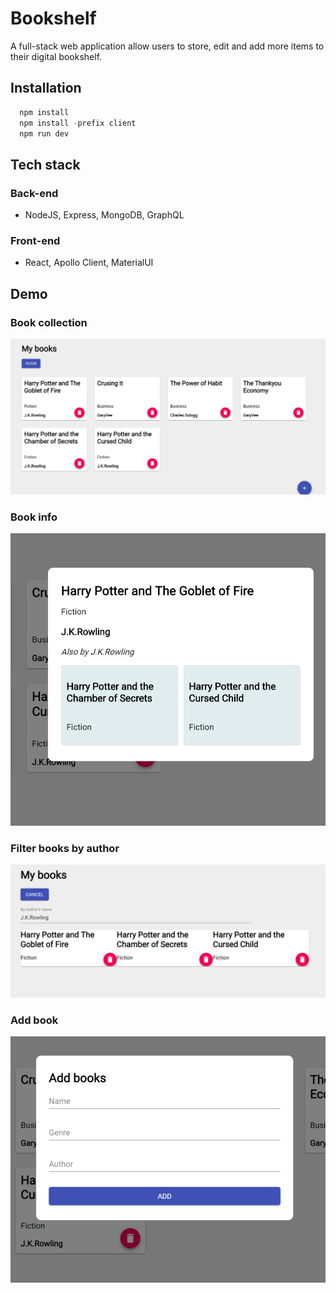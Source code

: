 # Bookshelf
A full-stack web application allow users to store, edit and add more items to their digital bookshelf. 
## Installation
```javascript
  npm install
  npm install -prefix client
  npm run dev
```

## Tech stack
### Back-end
* NodeJS, Express, MongoDB, GraphQL
### Front-end
* React, Apollo Client, MaterialUI

## Demo
### Book collection
![Collection](screenshots/collection.png)
### Book info
![Info](screenshots/book-info.png)
### Filter books by author
![Filter](screenshots/filterBookByAuthor.png)
### Add book
![Add book](screenshots/addbook.png)


